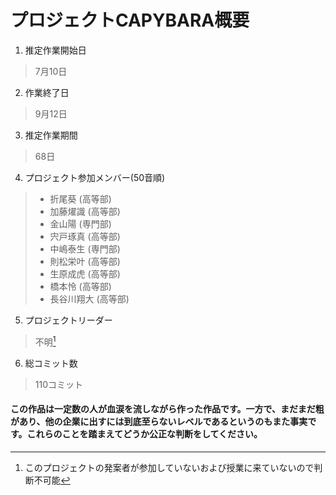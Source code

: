 # プロジェクトCAPYBARA概要

1. 推定作業開始日
> 7月10日
2. 作業終了日
> 9月12日
3. 推定作業期間
> 68日
4. プロジェクト参加メンバー(50音順)
> * 折尾葵 (高等部)
> * 加藤燿識 (高等部)
> * 金山陽 (専門部)
> * 宍戸琢真 (高等部)
> * 中嶋泰生 (専門部)
> * 則松栄叶 (高等部)
> * 生原成虎 (高等部)
> * 橋本怜 (高等部)
> * 長谷川翔大 (高等部)
5. プロジェクトリーダー
> 不明[^1]
6. 総コミット数
> 110コミット

#### この作品は一定数の人が血涙を流しながら作った作品です。一方で、まだまだ粗があり、他の企業に出すには到底至らないレベルであるというのもまた事実です。これらのことを踏まえてどうか公正な判断をしてください。

[^1]:このプロジェクトの発案者が参加していないおよび授業に来ていないので判断不可能
